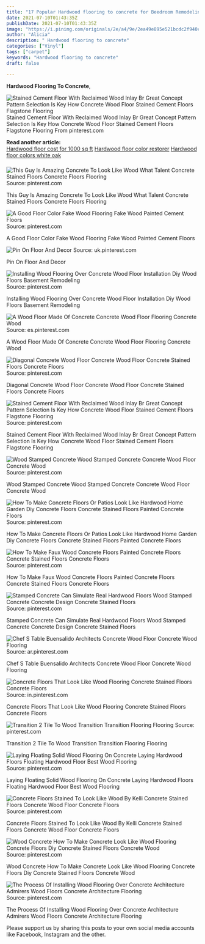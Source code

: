 ```yaml
---
title: "17 Popular Hardwood flooring to concrete for Beedroom Remodeling"
date: 2021-07-10T01:43:35Z
publishDate: 2021-07-10T01:43:35Z
image: "https://i.pinimg.com/originals/2e/a4/9e/2ea49e895e521bcdc2f940cf4e38f749.jpg"
author: "Alicia"
description: " Hardwood flooring to concrete"
categories: ["Vinyl"]
tags: ["carpet"]
keywords: "Hardwood flooring to concrete"
draft: false

---
```

<!-- Head tag Code -->
**Hardwood Flooring To Concrete**, 

![Stained Cement Floor With Reclaimed Wood Inlay Br Great Concept Pattern Selection Is Key How Concrete Wood Floor Stained Cement Floors Flagstone Flooring](https://i.pinimg.com/736x/a8/f9/c1/a8f9c105e828003c51536044a9d927f5--stained-cement-floors-flooring-ideas.jpg "Stained Cement Floor With Reclaimed Wood Inlay Br Great Concept Pattern Selection Is Key How Concrete Wood Floor Stained Cement Floors Flagstone Flooring")
Stained Cement Floor With Reclaimed Wood Inlay Br Great Concept Pattern Selection Is Key How Concrete Wood Floor Stained Cement Floors Flagstone Flooring From pinterest.com

**Read another article:**  
[Hardwood floor cost for 1000 sq ft](/hardwood-floor-cost-for-1000-sq-ft/)
[Hardwood floor color restorer](/hardwood-floor-color-restorer/)
[Hardwood floor colors white oak](/hardwood-floor-colors-white-oak/)




### 

 


![This Guy Is Amazing Concrete To Look Like Wood What Talent Concrete Stained Floors Concrete Floors Flooring](https://i.pinimg.com/originals/75/c7/24/75c7244247041016a94f4e26e3a7a1aa.jpg "This Guy Is Amazing Concrete To Look Like Wood What Talent Concrete Stained Floors Concrete Floors Flooring")
Source: pinterest.com

This Guy Is Amazing Concrete To Look Like Wood What Talent Concrete Stained Floors Concrete Floors Flooring  

![A Good Floor Color Fake Wood Flooring Fake Wood Painted Cement Floors](https://i.pinimg.com/originals/bf/05/3e/bf053e3b3f88094dbb7f9b9a30cb5946.jpg "A Good Floor Color Fake Wood Flooring Fake Wood Painted Cement Floors")
Source: pinterest.com

A Good Floor Color Fake Wood Flooring Fake Wood Painted Cement Floors  

![Pin On Floor And Decor](https://i.pinimg.com/originals/0d/f8/70/0df870ce9769ac6d5f4a83660f405db6.jpg "Pin On Floor And Decor")
Source: uk.pinterest.com

Pin On Floor And Decor  

![Installing Wood Flooring Over Concrete Wood Floor Installation Diy Wood Floors Basement Remodeling](https://i.pinimg.com/originals/57/4c/a1/574ca13a0fc41ca081e191eaa062d900.jpg "Installing Wood Flooring Over Concrete Wood Floor Installation Diy Wood Floors Basement Remodeling")
Source: pinterest.com

Installing Wood Flooring Over Concrete Wood Floor Installation Diy Wood Floors Basement Remodeling  

![A Wood Floor Made Of Concrete Concrete Wood Floor Flooring Concrete Wood](https://i.pinimg.com/originals/e8/7c/c9/e87cc91497c0c45f9df21dcfc3c1e7e0.jpg "A Wood Floor Made Of Concrete Concrete Wood Floor Flooring Concrete Wood")
Source: es.pinterest.com

A Wood Floor Made Of Concrete Concrete Wood Floor Flooring Concrete Wood  

![Diagonal Concrete Wood Floor Concrete Wood Floor Concrete Stained Floors Concrete Floors](https://i.pinimg.com/originals/49/f1/cd/49f1cd37e8eb3e3301de2a5ca70573bf.jpg "Diagonal Concrete Wood Floor Concrete Wood Floor Concrete Stained Floors Concrete Floors")
Source: pinterest.com

Diagonal Concrete Wood Floor Concrete Wood Floor Concrete Stained Floors Concrete Floors  

![Stained Cement Floor With Reclaimed Wood Inlay Br Great Concept Pattern Selection Is Key How Concrete Wood Floor Stained Cement Floors Flagstone Flooring](https://i.pinimg.com/736x/a8/f9/c1/a8f9c105e828003c51536044a9d927f5--stained-cement-floors-flooring-ideas.jpg "Stained Cement Floor With Reclaimed Wood Inlay Br Great Concept Pattern Selection Is Key How Concrete Wood Floor Stained Cement Floors Flagstone Flooring")
Source: pinterest.com

Stained Cement Floor With Reclaimed Wood Inlay Br Great Concept Pattern Selection Is Key How Concrete Wood Floor Stained Cement Floors Flagstone Flooring  

![Wood Stamped Concrete Wood Stamped Concrete Concrete Wood Floor Concrete Wood](https://i.pinimg.com/736x/f0/93/2b/f0932b1d4382c508b1bfe1b73f2f5862--wood-stamped-concrete-concrete-wood-floor.jpg "Wood Stamped Concrete Wood Stamped Concrete Concrete Wood Floor Concrete Wood")
Source: pinterest.com

Wood Stamped Concrete Wood Stamped Concrete Concrete Wood Floor Concrete Wood  

![How To Make Concrete Floors Or Patios Look Like Hardwood Home Garden Diy Concrete Floors Concrete Stained Floors Painted Concrete Floors](https://i.pinimg.com/564x/88/3b/f4/883bf400301789d5500acd2d048fa7a6.jpg "How To Make Concrete Floors Or Patios Look Like Hardwood Home Garden Diy Concrete Floors Concrete Stained Floors Painted Concrete Floors")
Source: pinterest.com

How To Make Concrete Floors Or Patios Look Like Hardwood Home Garden Diy Concrete Floors Concrete Stained Floors Painted Concrete Floors  

![How To Make Faux Wood Concrete Floors Painted Concrete Floors Concrete Stained Floors Concrete Floors](https://i.pinimg.com/736x/9e/93/d2/9e93d2045362ae231b87702746be9e7f.jpg "How To Make Faux Wood Concrete Floors Painted Concrete Floors Concrete Stained Floors Concrete Floors")
Source: pinterest.com

How To Make Faux Wood Concrete Floors Painted Concrete Floors Concrete Stained Floors Concrete Floors  

![Stamped Concrete Can Simulate Real Hardwood Floors Wood Stamped Concrete Concrete Design Concrete Stained Floors](https://i.pinimg.com/originals/5d/bf/14/5dbf148e8f227184eff7de3be60172a3.jpg "Stamped Concrete Can Simulate Real Hardwood Floors Wood Stamped Concrete Concrete Design Concrete Stained Floors")
Source: pinterest.com

Stamped Concrete Can Simulate Real Hardwood Floors Wood Stamped Concrete Concrete Design Concrete Stained Floors  

![Chef S Table Buensalido Architects Concrete Wood Floor Concrete Wood Flooring](https://i.pinimg.com/originals/7c/d6/e2/7cd6e28417cc656292e9361534895669.jpg "Chef S Table Buensalido Architects Concrete Wood Floor Concrete Wood Flooring")
Source: ar.pinterest.com

Chef S Table Buensalido Architects Concrete Wood Floor Concrete Wood Flooring  

![Concrete Floors That Look Like Wood Flooring Concrete Stained Floors Concrete Floors](https://i.pinimg.com/originals/cc/0b/46/cc0b465c25dff42d1870081ffae72203.jpg "Concrete Floors That Look Like Wood Flooring Concrete Stained Floors Concrete Floors")
Source: in.pinterest.com

Concrete Floors That Look Like Wood Flooring Concrete Stained Floors Concrete Floors  

![Transition 2 Tile To Wood Transition Transition Flooring Flooring](https://i.pinimg.com/originals/c8/00/36/c80036b936fcf80e538f24e799c1283e.png "Transition 2 Tile To Wood Transition Transition Flooring Flooring")
Source: pinterest.com

Transition 2 Tile To Wood Transition Transition Flooring Flooring  

![Laying Floating Solid Wood Flooring On Concrete Laying Hardwood Floors Floating Hardwood Floor Best Wood Flooring](https://i.pinimg.com/originals/12/9e/38/129e38e0f2dceb96ee6296092b741238.jpg "Laying Floating Solid Wood Flooring On Concrete Laying Hardwood Floors Floating Hardwood Floor Best Wood Flooring")
Source: pinterest.com

Laying Floating Solid Wood Flooring On Concrete Laying Hardwood Floors Floating Hardwood Floor Best Wood Flooring  

![Concrete Floors Stained To Look Like Wood By Kelli Concrete Stained Floors Concrete Wood Floor Concrete Floors](https://i.pinimg.com/474x/fc/fc/e2/fcfce25f9115d151b752b7b562cfd287.jpg "Concrete Floors Stained To Look Like Wood By Kelli Concrete Stained Floors Concrete Wood Floor Concrete Floors")
Source: pinterest.com

Concrete Floors Stained To Look Like Wood By Kelli Concrete Stained Floors Concrete Wood Floor Concrete Floors  

![Wood Concrete How To Make Concrete Look Like Wood Flooring Concrete Floors Diy Concrete Stained Floors Concrete Wood](https://i.pinimg.com/originals/8c/9c/74/8c9c741f87b54c9ea55a91550b5ce73e.jpg "Wood Concrete How To Make Concrete Look Like Wood Flooring Concrete Floors Diy Concrete Stained Floors Concrete Wood")
Source: pinterest.com

Wood Concrete How To Make Concrete Look Like Wood Flooring Concrete Floors Diy Concrete Stained Floors Concrete Wood  

![The Process Of Installing Wood Flooring Over Concrete Architecture Admirers Wood Floors Concrete Architecture Flooring](https://i.pinimg.com/originals/2e/a4/9e/2ea49e895e521bcdc2f940cf4e38f749.jpg "The Process Of Installing Wood Flooring Over Concrete Architecture Admirers Wood Floors Concrete Architecture Flooring")
Source: pinterest.com

The Process Of Installing Wood Flooring Over Concrete Architecture Admirers Wood Floors Concrete Architecture Flooring  

Please support us by sharing this posts to your own social media accounts like Facebook, Instagram and the other.

